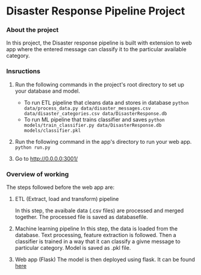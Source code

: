 # Disaster Response Pipeline Project

### About the project

In this project, the Disaster response pipeline is built with extension to web app where the entered message can classify it to the particular available category.

### Insructions
1. Run the following commands in the project's root directory to set up your database and model.

    - To run ETL pipeline that cleans data and stores in database
        `python data/process_data.py data/disaster_messages.csv data/disaster_categories.csv data/DisasterResponse.db`
    - To run ML pipeline that trains classifier and saves
        `python models/train_classifier.py data/DisasterResponse.db models/classifier.pkl`

2. Run the following command in the app's directory to run your web app.
    `python run.py`

3. Go to http://0.0.0.0:3001/

### Overview of working

The steps followed before the web app are:
1. ETL (Extract, load and transform) pipeline

	In this step, the avaibale data (.csv files) are processed and merged together. The processed file is saved as databasefile. 

2. Machine learning pipeline
	In this step, the data is loaded from the database. Text processing, feature extraction is followed. Then a classifier is trained in a way that it can classify a givne message to particular category. Model is saved as .pkl file.

3. Web app (Flask)
	The model is then deployed using flask. It can be found [here](https://view6914b2f4-3001.udacity-student-workspaces.com/go?query=more+rain+water+in+the+home+.please+look)


